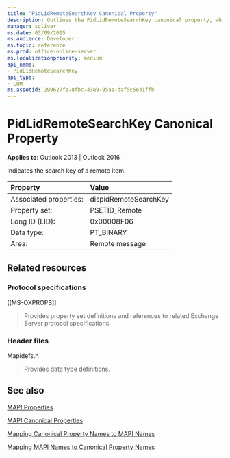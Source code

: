 ```yaml
---
title: "PidLidRemoteSearchKey Canonical Property"
description: Outlines the PidLidRemoteSearchKey canonical property, which indicates the search key of a remote item.
manager: soliver
ms.date: 03/09/2015
ms.audience: Developer
ms.topic: reference
ms.prod: office-online-server
ms.localizationpriority: medium
api_name:
- PidLidRemoteSearchKey
api_type:
- COM
ms.assetid: 299627fe-8fbc-43e9-95aa-daf5c6e31ffb
---
```


# PidLidRemoteSearchKey Canonical Property

  
  
**Applies to**: Outlook 2013 | Outlook 2016 
  
Indicates the search key of a remote item.
  
|Property|Value|
|:-----|:-----|
|Associated properties:  <br/> |dispidRemoteSearchKey  <br/> |
|Property set:  <br/> |PSETID_Remote  <br/> |
|Long ID (LID):  <br/> |0x00008F06  <br/> |
|Data type:  <br/> |PT_BINARY  <br/> |
|Area:  <br/> |Remote message  <br/> |
   
## Related resources

### Protocol specifications

[[MS-OXPROPS]] 
  
> Provides property set definitions and references to related Exchange Server protocol specifications.
    
### Header files

Mapidefs.h
  
> Provides data type definitions.
    
## See also



[MAPI Properties](mapi-properties.md)
  
[MAPI Canonical Properties](mapi-canonical-properties.md)
  
[Mapping Canonical Property Names to MAPI Names](mapping-canonical-property-names-to-mapi-names.md)
  
[Mapping MAPI Names to Canonical Property Names](mapping-mapi-names-to-canonical-property-names.md)

